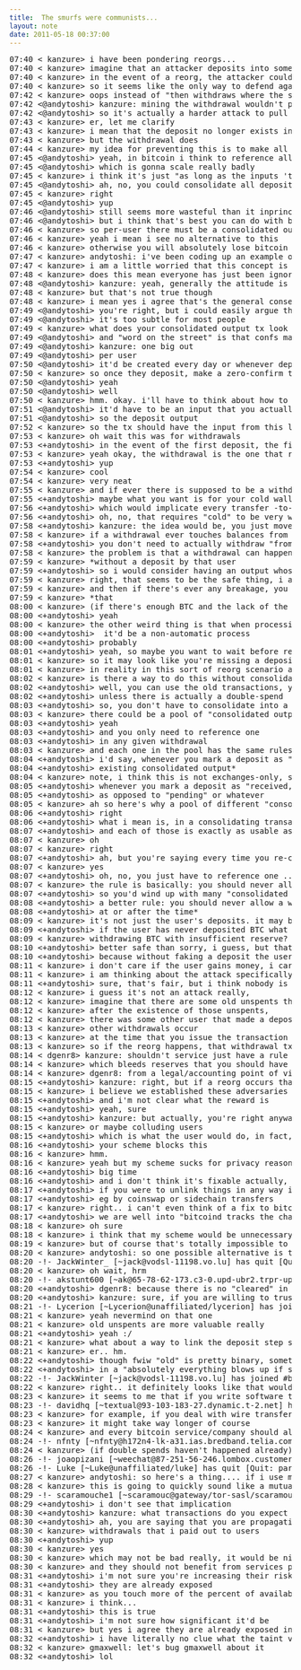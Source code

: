 ```yaml
---
title:  The smurfs were communists...
layout: note
date: 2011-05-18 00:37:00
---
```

<pre>
07:40 < kanzure> i have been pondering reorgs...
07:40 < kanzure> imagine that an attacker deposits into some bitcoin service (not necessarily an exchange), then withdraws where the service does not make a withdrawal based on other unspent outputs unrelated to the deposit.
07:40 < kanzure> in the event of a reorg, the attacker could try to mine a block that does not include the deposit, but does include the withdrawal.
07:40 < kanzure> so it seems like the only way to defend against this is to always only allow withdraws based on unspents that have referenced the original deposit in their history somewhere (it can be either the immediate prevout or any  in the history). but other than that, i can't think of a way to defend against this.
07:42 < kanzure> oops instead of "then withdraws where the service does not make a withdrawal based on other unspent outputs unrelated to the deposit" i mean "then withdraws where the service does not make a withdrawal transaction based on the deposited unspent outputs"
07:42 <@andytoshi> kanzure: mining the withdrawal wouldn't prevent someone else mining the deposit right?
07:42 <@andytoshi> so it's actually a harder attack to pull off because you aren't preventing the honest case from happening?
07:43 < kanzure> er, let me clarify
07:43 < kanzure> i mean that the deposit no longer exists in the blockchain after the reorg
07:43 < kanzure> but the withdrawal does
07:44 < kanzure> my idea for preventing this is to make all withdrawals (per user) always reference every single one of their deposits somehow (even if their deposits were spent some other way? i dunno.) one way to do this would be to always keep at least 1 satoshi for their deposits to couple to future withdrawals. so if their deposits ever vanish, then their withdrawals by definition must vanish.
07:45 <@andytoshi> yeah, in bitcoin i think to reference all deposits like this you'd have to have them as inputs
07:45 <@andytoshi> which is gonna scale really badly
07:45 < kanzure> i think it's just "as long as the inputs 'touch it' somehow" really-- it doesn't have to be a huge list of inputs, just 1 i think
07:45 <@andytoshi> ah, no, you could consolidate all deposits, then just reference the consolidated out..
07:45 < kanzure> right
07:45 <@andytoshi> yup
07:46 <@andytoshi> still seems more wasteful than it inprinciple needs to be
07:46 <@andytoshi> but i think that's best you can do with bitcoin
07:46 < kanzure> so per-user there must be a consolidated output transaction, and there must be at least 1 satoshi remaining of that consolidated balance, i think? and the other balance can be sent anywhere else.
07:46 < kanzure> yeah i mean i see no alternative to this
07:46 < kanzure> otherwise you will absolutely lose bitcoin in a reorg
07:47 < kanzure> andytoshi: i've been coding up an example of this idea.. not finished yet though https://github.com/kanzure/bitcoin-reorg-compatibility-toy
07:47 < kanzure> i am a little worried that this concept is not more prevalent or strongly encouraged
07:48 < kanzure> does this mean everyone has just been ignoring this problem or what
07:48 <@andytoshi> kanzure: yeah, generally the attitude is "wait enough confs and reorgs are impossible"
07:48 < kanzure> but that's not true though
07:48 < kanzure> i mean yes i agree that's the general consensus attitude
07:49 <@andytoshi> you're right, but i could easily argue that in public in a way you'd have a tough time arguing against..
07:49 <@andytoshi> it's too subtle for most people
07:49 < kanzure> what does your consolidated output tx look like?
07:49 <@andytoshi> and "word on the street" is that confs make things irreversible
07:49 <@andytoshi> kanzure: one big out
07:49 <@andytoshi> per user
07:50 <@andytoshi> it'd be created every day or whenever deposits are recognized
07:50 < kanzure> so once they deposit, make a zero-confirm tx that spends their output to an internal-controlled address, and this zero-confirm tx should have an input of at least 1 satoshi from the previous consolidated tx?
07:50 <@andytoshi> yeah
07:50 <@andytoshi> well
07:50 < kanzure> hmm. okay. i'll have to think about how to do the proper tracking around that previous-consolidated-tx-out.
07:51 <@andytoshi> it'd have to be an input that you actually own
07:51 <@andytoshi> so the deposit output
07:52 < kanzure> so the tx should have the input from this latest deposit, and an input from the previously-consolidated-tx-output, and in the event of this being the first deposit from the user i don't know what to do...
07:53 < kanzure> oh wait this was for withdrawals
07:53 <+andytoshi> in the event of the first deposit, the first deposit -is- the "consolidated out"
07:53 < kanzure> yeah okay, the withdrawal is the one that references the inputs from the consolidated output of course.
07:53 <+andytoshi> yup
07:54 < kanzure> cool
07:54 < kanzure> very neat
07:55 < kanzure> and if ever there is supposed to be a withdrawal that does not originate from that user's deposits... hrm.
07:55 <+andytoshi> maybe what you want is for your cold wallet to always sign SIGHASH_SINGLE txes which just move all its coin from itself to itself
07:56 <+andytoshi> which would implicate every transfer -to- the cold wallet .. then you include one of these txes in each withdrawal tx
07:56 <+andytoshi> oh, no, that requires "cold" to be very weak bc you'd have to do a new one for every withdrawal
07:58 <+andytoshi> kanzure: the idea would be, you just move one of the user's deposits as part of each withdrawal
07:58 < kanzure> if a withdrawal ever touches balances from multiple different users then that withdrawal tx must include one input per consolidated tx (so per user that the deposits originally move from)
07:58 <+andytoshi> you don't need to actually withdraw "from" the deposit
07:58 < kanzure> the problem is that a withdrawal can happen without a deposit
07:59 < kanzure> *without a deposit by that user
07:59 <+andytoshi> so i would consider having an output whose history involves every single deposit for all users, and just moving that within each withdrawal
07:59 < kanzure> right, that seems to be the safe thing, i agree
07:59 < kanzure> and then if there's ever any breakage, you just run forward from thta point honoring the withdrawals you were supposed to be making
07:59 < kanzure> *that
08:00 < kanzure> (if there's enough BTC and the lack of the existence of the transaction is not damaging)
08:00 <+andytoshi> yeah
08:00 < kanzure> the other weird thing is that when processing a reorg, a deposit may go missing but end up higher in the blockchain or something
08:00 <+andytoshi>  it'd be a non-automatic process
08:00 <+andytoshi> probably
08:01 <+andytoshi> yeah, so maybe you want to wait before reacting
08:01 < kanzure> so it may look like you're missing a deposit, but in reality a deposit just happened at a different time
08:01 < kanzure> in reality in this sort of reorg scenario anyway, all of your [previous withdrawal, and consolidation] transactions have been invalidated because of your clever tx scheme anyway, so you just wait and then start a new series of transactions after that point
08:02 < kanzure> is there a way to do this without consolidating all user/deposit inputs into a massive single tx?
08:02 <+andytoshi> well, you can use the old transactions, you just have to wait then publish them in order
08:02 <+andytoshi> unless there is actually a double-spend
08:03 <+andytoshi> so, you don't have to consolidate into a single massive tx (or single output)
08:03 < kanzure> there could be a pool of "consolidated outputs" i think
08:03 <+andytoshi> yeah
08:03 <+andytoshi> and you only need to reference one
08:03 <+andytoshi> in any given withdrawal
08:03 < kanzure> and each one in the pool has the same rules i think. i don't know when you would choose to make a new consolidated output though.. or when to merge them.. er..
08:04 <+andytoshi> i'd say, whenever you mark a deposit as "available for trade" you'd consolidate it with some existing output
08:04 <+andytoshi> existing consolidated output*
08:04 < kanzure> note, i think this is not exchanges-only, seems relevant to many possible bitcoin services
08:05 <+andytoshi> whenever you mark a deposit as "received, thanks user!"
08:05 <+andytoshi> as opposed to "pending" or whatever
08:05 < kanzure> ah so here's why a pool of different "consolidated tx outs" wont work: the problem is that a withdrawal may be made that uses outputs that are unrelated to a certain deposit. all deposits must be referenced.. that's the only way.
08:06 <+andytoshi> right
08:06 <+andytoshi> what i mean is, in a consolidating transaction you can have many outputs
08:07 <+andytoshi> and each of those is exactly as usable as a "consolidated tx out" as any other
08:07 < kanzure> oh
08:07 < kanzure> right
08:07 <+andytoshi> ah, but you're saying every time you re-consolidate you have to reference them all..
08:07 < kanzure> yes
08:07 <+andytoshi> oh, no, you just have to reference one ... and each re-consolidation would "split it"
08:07 < kanzure> the rule is basically: you should never allow a withdrawal from an unspent output that is unrelated to the latest set of deposits.
08:07 <+andytoshi> so you'd wind up with many "consolidated outs" which can be used to commit to various points in your history
08:08 <+andytoshi> a better rule: you should never allow a withdrawal via a transaction that does not include any inputs that are related to the set of deposits as seen at the time of the user's last deposit
08:08 <+andytoshi> at or after the time*
08:09 < kanzure> it's not just the user's deposits. it may be other users. because this user may have never deposited BTC...
08:09 <+andytoshi> if the user has never deposited BTC what exactly is the attack?
08:09 < kanzure> withdrawing BTC with insufficient reserve?
08:10 <+andytoshi> better safe than sorry, i guess, but that sounds like more of a vandalism attack than a theft attack
08:10 <+andytoshi> because without faking a deposit the user has not gained money he is not entitled to
08:11 < kanzure> i don't care if the user gains money, i care if the service loses money :)
08:11 < kanzure> i am thinking about the attack specifically. give me a few moments.
08:11 <+andytoshi> sure, that's fair, but i think nobody is motivated to do this attack :)
08:12 < kanzure> i guess it's not an attack really,
08:12 < kanzure> imagine that there are some old unspents that the user is withdrawing from
08:12 < kanzure> after the existence of those unspents,
08:12 < kanzure> there was some other user that made a deposit
08:13 < kanzure> other withdrawals occur
08:13 < kanzure> at the time that you issue the transaction to the user to withdraw the old unspents, you are allowing the withdrawal based on your understanding of the current net reserves
08:13 < kanzure> so if the reorg happens, that withdrawal tx you made that spends those old unspents is still technically valid and possibly even in the reorged version of the blockchain
08:14 < dgenr8> kanzure: shouldn't service just have a rule that reorg'd deposits are charged to the user?
08:14 < kanzure> which bleeds reserves that you should have kept
08:14 < kanzure> dgenr8: from a legal/accounting point of view sure.... that would be fun.
08:15 <+andytoshi> kanzure: right, but if a reorg occurs that changes your current net reserves, that is a deliberate (and expensive) attack on you
08:15 < kanzure> i believe we established these adversaries have unlimited funds heh
08:15 <+andytoshi> and i'm not clear what the reward is
08:15 <+andytoshi> yeah, sure
08:15 <+andytoshi> kanzure: but actually, you're right anyway, the user could just use two accounts
08:15 < kanzure> or maybe colluding users
08:15 <+andytoshi> which is what the user would do, in fact, if he knew you were using my scheme
08:16 <+andytoshi> your scheme blocks this
08:16 < kanzure> hmm.
08:16 < kanzure> yeah but my scheme sucks for privacy reasons
08:16 <+andytoshi> big time
08:16 <+andytoshi> and i don't think it's fixable actually, you explicitly need the linkability
08:17 <+andytoshi> if you were to unlink things in any way it'd break the current-reserve dependency
08:17 <+andytoshi> eg by coinswap or sidechain transfers
08:17 < kanzure> right.. i can't even think of a fix to bitcoind that would change all this.
08:17 <+andytoshi> we are well into "bitcoind tracks the chain and receives {sign|create}rawtransaction rpcs" here..
08:18 < kanzure> oh sure
08:18 < kanzure> i think that my scheme would be unnecessary if reorgs couldn't include/exclude transactions at will or something
08:19 < kanzure> but of course that's totally impossible to get, so :)
08:20 < kanzure> andytoshi: so one possible alternative is to always prefer super old confirmed outputs as inputs to withdrawals
08:20 -!- JackWinter_ [~jack@vodsl-11198.vo.lu] has quit [Quit: Konversation terminated!]
08:20 < kanzure> oh wait, hrm
08:20 -!- akstunt600 [~ak@65-78-62-173.c3-0.upd-ubr2.trpr-upd.pa.static.cable.rcn.com] has joined #bitcoin
08:20 <+andytoshi> dgenr8: because there is no "cleared" in bitcoin
08:20 <+andytoshi> kanzure: sure, if you are willing to trust confirmations now :)
08:21 -!- Lycerion [~Lycerion@unaffiliated/lycerion] has joined #bitcoin
08:21 < kanzure> yeah nevermind on that one
08:21 < kanzure> old unspents are more valuable really
08:21 <+andytoshi> yeah :/
08:21 < kanzure> what about a way to link the deposit step somehow
08:21 < kanzure> er.. hm.
08:22 <+andytoshi> though fwiw "old" is pretty binary, sometime between 100-1000 confs things are irreversible
08:22 <+andytoshi> in a "absolutely everything blows up if such a reorg happens" sense
08:22 -!- JackWinter [~jack@vodsl-11198.vo.lu] has joined #bitcoin
08:22 < kanzure> right.. it definitely looks like that would cause a bunch of problems.
08:23 < kanzure> it seems to me that if you write software that can correctly deal with that situation on the bitcoin end, it's possible to recover from that sort of disaster
08:23 -!- davidhq [~textual@93-103-183-27.dynamic.t-2.net] has joined #bitcoin
08:23 < kanzure> for example, if you deal with wire transfers or something i think those can be reversed too
08:23 < kanzure> it might take way longer of course
08:24 < kanzure> and every bitcoin service/company should always be trying to send out previous transactions that may still be valid in the event of that sort of reorg, to try to recover as many of the deposits or w/e as possible before  double spends happen
08:24 -!- nfnty [~nfnty@h172n4-lk-a31.ias.bredband.telia.com] has quit [Quit: Leaving]
08:24 < kanzure> (if double spends haven't happened already)
08:26 -!- joaopizani [~weechat@87-251-56-246.lombox.customer.bit.nl] has quit [Client Quit]
08:26 -!- Luke [~Luke@unaffiliated/luke] has quit [Quit: part]
08:27 < kanzure> andytoshi: so here's a thing.... if i use my scheme, then i basically force all withdrawing users to use services that implement this scheme too, otherwise i am causing a huge chain of brokenness on their behalfs because transactions will be disappearing.
08:28 < kanzure> this is going to quickly sound like a mutually assured destruction scheme ("everyone has to implement this because if you don't and you receive a transaction generated by this sort of withdrawal scheme, you will be easily invalidated in the event of a reorg, more so than if this shceme was not being implemented by everyone")
08:29 -!- scaramouche1 [~scaramouc@gateway/tor-sasl/scaramouche1] has joined #bitcoin
08:29 <+andytoshi> i don't see that implication
08:30 <+andytoshi> kanzure: what transactions do you expect to disappear? any ones that you care about are commited to..
08:30 <+andytoshi> ah, you are saying that you are propagating the disappearance
08:30 < kanzure> withdrawals that i paid out to users
08:30 <+andytoshi> yup
08:30 < kanzure> yes
08:30 < kanzure> which may not be bad really, it would be nice to enforce good design on everyone else
08:30 < kanzure> and they should not benefit from services poorly implementing withdrawals [e.g. that lose funds in a reorg because they have paid out those funds in a withdrawal already, but lose a deposit, etc... i could elaborate later i guess]
08:31 <+andytoshi> i'm not sure you're increasing their risk from txes disappearing
08:31 <+andytoshi> they are already exposed
08:31 < kanzure> as you touch more of the percent of available tx outs with this scheme, you increase the rippling effect or something
08:31 < kanzure> i think...
08:31 <+andytoshi> this is true
08:31 <+andytoshi> i'm not sure how significant it'd be
08:31 < kanzure> but yes i agree they are already exposed in general
08:32 <+andytoshi> i have literally no clue what the taint viscoscity is
08:32 < kanzure> gmaxwell: let's bug gmaxwell about it
08:32 <+andytoshi> lol
</pre>
